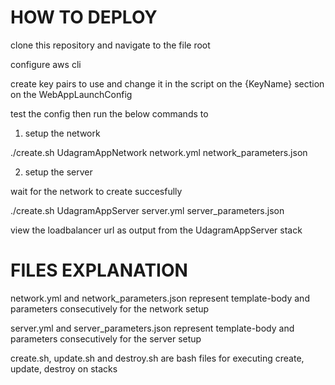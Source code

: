 # HOW TO DEPLOY

clone this repository and navigate to the file root

configure aws cli

create key pairs to use and change it in the script on the {KeyName} section on the WebAppLaunchConfig

test the config then run the below commands to

1. setup the network

./create.sh UdagramAppNetwork network.yml network_parameters.json

2. setup the server

wait for the network to create succesfully

./create.sh UdagramAppServer server.yml server_parameters.json

view the loadbalancer url as output from the UdagramAppServer stack

# FILES EXPLANATION

network.yml and network_parameters.json represent template-body and parameters consecutively for the network setup

server.yml and server_parameters.json represent template-body and parameters consecutively for the server setup

create.sh, update.sh and destroy.sh are bash files for executing create, update, destroy on stacks
